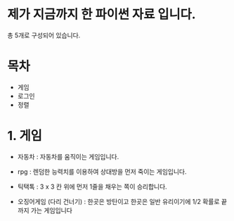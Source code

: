 # 제가 지금까지 한 파이썬 자료 입니다.

총 5개로 구성되어 있습니다.

# 목차

* 게임
* 로그인
* 정렬

# 1. 게임

* 자동차 : 자동차를 움직이는 게임입니다.

* rpg : 렌덤한 능력치를 이용하여 상대방을 먼저 죽이는 게임입니다.

* 틱택톡 : 3 x 3 칸 위에 먼저 1줄을 채우는 쪽이 승리합니다.

* 오징어게임 (다리 건너기) : 한곳은 방탄이고 한곳은 일반 유리이기에 1/2 확률로 끝까지 가는 게임입니다
